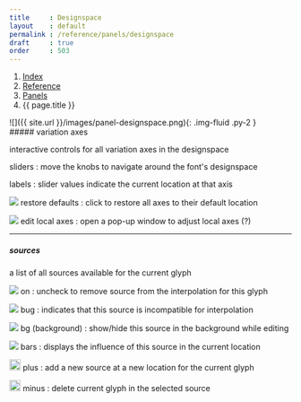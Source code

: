 ```yaml
---
title     : Designspace
layout    : default
permalink : /reference/panels/designspace
draft     : true
order     : 503
---
```


<nav aria-label="breadcrumb">
  <ol class="breadcrumb small">
    <li class="breadcrumb-item"><a href="{{ site.url }}">Index</a></li>
    <li class="breadcrumb-item"><a href="../../../reference">Reference</a></li>
    <li class="breadcrumb-item"><a href="../panels">Panels</a></li>
    <li class="breadcrumb-item active" aria-current="page">{{ page.title }}</li>
  </ol>
</nav>

<div class='row'>
<div class='col-md' markdown='1'>
![]({{ site.url }}/images/panel-designspace.png){: .img-fluid .py-2 }
</div>
<div class='col-md' markdown='1'>
##### variation axes

interactive controls for all variation axes in the designspace

sliders
: move the knobs to navigate around the font's designspace 

labels
: slider values indicate the current location at that axis

<img src='{{ site.url }}/images/icons/refresh.svg' /> restore defaults
: click to restore all axes to their default location

<img src='{{ site.url }}/images/icons/tool.svg' /> edit local axes
: open a pop-up window to adjust local axes (?)

- - -

##### sources

a list of all sources available for the current glyph

<img src='{{ site.url }}/images/icons/circle-dot.svg' /> on
: uncheck to remove source from the interpolation for this glyph

<img src='{{ site.url }}/images/icons/bug.svg' /> bug
: indicates that this source is incompatible for interpolation

<img src='{{ site.url }}/images/icons/eye.svg' /> bg (background)
: show/hide this source in the background while editing

<img src='{{ site.url }}/images/icons/antenna-bars-4.svg' /> bars
: displays the influence of this source in the current location

<img src='{{ site.url }}/images/icons/plus.svg' height='20' /> plus
: add a new source at a new location for the current glyph

<img src='{{ site.url }}/images/icons/minus.svg' height='20' /> minus
: delete current glyph in the selected source 
</div>
</div>